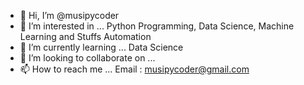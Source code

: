 - 👋 Hi, I’m @musipycoder
- 👀 I’m interested in ... Python Programming, Data Science, Machine Learning and Stuffs Automation
- 🌱 I’m currently learning ... Data Science
- 💞️ I’m looking to collaborate on ...
- 📫 How to reach me ... Email : musipycoder@gmail.com

<!---
musipycoder/musipycoder is a ✨ special ✨ repository because its `README.md` (this file) appears on your GitHub profile.
You can click the Preview link to take a look at your changes.
--->
